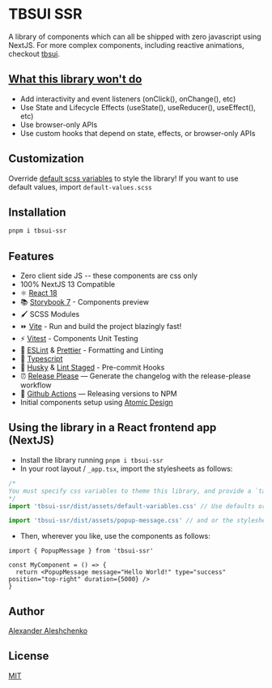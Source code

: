 # TBSUI SSR

A library of components which can all be shipped with zero javascript using NextJS. For more complex components, including reactive animations, checkout [tbsui](https://www.npmjs.com/package/tbsui).

## [What this library won't do](https://nextjs.org/docs/getting-started/react-essentials#the-use-client-directive)

- Add interactivity and event listeners (onClick(), onChange(), etc)
- Use State and Lifecycle Effects (useState(), useReducer(), useEffect(), etc)
- Use browser-only APIs
- Use custom hooks that depend on state, effects, or browser-only APIs

## Customization

Override [default scss variables](https://github.com/TheBigSasha/tbsui-ssr/blob/main/src/lib/styles/variables/default-variables.scss) to style the library! If you want to use default values, import `default-values.scss`

## Installation

```bash
pnpm i tbsui-ssr
```

## Features

- Zero client side JS -- these components are css only
- 100% NextJS 13 Compatible
- ⚛️ [React 18](https://reactjs.org/)
- 📚 [Storybook 7](https://storybook.js.org/) - Components preview
- 🖌️ SCSS Modules
- ⏩ [Vite](https://vitejs.dev/) - Run and build the project blazingly fast!
- ⚡ [Vitest](https://vitest.dev/) - Components Unit Testing
- 📐 [ESLint](https://eslint.org/) & [Prettier](https://prettier.io/) - Formatting and Linting
- 🌟 [Typescript](https://www.typescriptlang.org/)
- 🐶 [Husky](https://typicode.github.io/husky) & [Lint Staged](https://www.npmjs.com/package/lint-staged) - Pre-commit Hooks
- ⏰ [Release Please](https://github.com/googleapis/release-please) — Generate the changelog with the release-please workflow
- 👷 [Github Actions](https://github.com/features/actions) — Releasing versions to NPM
- Initial components setup using [Atomic Design](https://bradfrost.com/blog/post/atomic-web-design/)

## Using the library in a React frontend app (NextJS)

- Install the library running `pnpm i tbsui-ssr`
- In your root layout / `_app.tsx`, import the stylesheets as follows:

```typescript
/*
You must specify css variables to theme this library, and provide a `tailwind-compatible.scss` file which defines tailwind-style values (or use the `default-variables.css` file from tbsui-ssr/dist/assets).
*/
import 'tbsui-ssr/dist/assets/default-variables.css' // Use defaults or specify your own compatible variables based on `default-variables.scss` and `tailwind-compatible.scss`

import 'tbsui-ssr/dist/assets/popup-message.css' // and or the stylesheets for whatever components you wish to use
```

- Then, wherever you like, use the components as follows:

```tsx
import { PopupMessage } from 'tbsui-ssr'

const MyComponent = () => {
  return <PopupMessage message="Hello World!" type="success" position="top-right" duration={5000} />
}
```

## Author

[Alexander Aleshchenko](https://sasharesume.com)

## License

[MIT](LICENSE)

```

```
